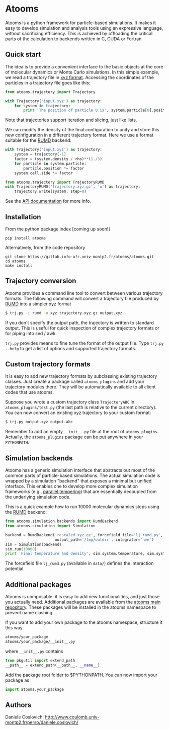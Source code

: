 Atooms
======

Atooms is a python framework for particle-based simulations. It makes it easy to develop simulation and analysis tools using an expressive language, without sacrificing efficiency. This is achieved by offloading the critical parts of the calculation to backends written in C, CUDA or Fortran.

Quick start
-----------

The idea is to provide a convenient interface to the basic objects at the core of molecular dynamics or Monte Carlo simulations.
In this simple example, we read a trajectory file in [xyz format](https://en.wikipedia.org/wiki/XYZ_format). Accessing the coordinates of the particles in a trajectory file goes like this:
```python
from atooms.trajectory import Trajectory

with Trajectory('input.xyz') as trajectory:
    for system in trajectory:
        print 'The position of particle 0 is', system.particle[0].position
```
Note that trajectories support iteration and slicing, just like lists. 

We can modify the density of the final configuration to unity and store this new configuration in a different trajectory format. Here we use a format suitable for the [RUMD](http://rumd.org) backend:
```python
with Trajectory('input.xyz') as trajectory:
    system = trajectory[-1]
    factor = (system.density / rho)**(1./3)
    for particle in system.particle:
        particle.position *= factor
    system.cell.side *= factor

from atooms.trajectory import TrajectoryRUMD
with TrajectoryRUMD('trajectory.xyz.gz', 'w') as trajectory:
    trajectory.write(system, step=0)
```

See the [API documentation](https://www.coulomb.univ-montp2.fr/perso/daniele.coslovich/docs/atooms/) for more info.

Installation
------------
From the python package index [coming up soon!]
```
pip install atooms
```

Alternatively, from the code repository
```
git clone https://gitlab.info-ufr.univ-montp2.fr/atooms/atooms.git
cd atooms
make install
```

Trajectory conversion
---------------------
Atooms provides a command line tool to convert between various trajectory formats. The following command will convert a trajectory file produced by [RUMD](http://rumd.org) into a simpler xyz format

```bash
$ trj.py -i rumd -o xyz trajectory.xyz.gz output.xyz
```
If you don't specify the output path, the trajectory is written to standard output. This is useful for quick inspection of complex trajectory formats or for piping into sed / awk.

`trj.py` provides means to fine tune the format of the output file. Type `trj.py --help` to get a list of options and supported trajectory formats.

Custom trajectory formats 
-------------------------
It is easy to add new trajectory formats by subclassing existing trajectory classes. Just create a package called
`atooms_plugins` and add your trajectory modules there. They will be automatically
available to all client codes that use atooms.

Suppose you wrote a custom trajectory class `TrajectoryABC` in
`atooms_plugins/test.py` (the last path is relative to the current
directory). You can now convert an existing xyz trajectory to your custom
format:

```bash
$ trj.py output.xyz output.abc
```

Remember to add an empty `__init__.py` file at the root of `atooms_plugins`. 
Actually, the `atooms_plugins` package can be put anywhere in your `PYTHONPATH`.

Simulation backends
-------------------

Atooms has a generic simulation interface that abstracts out most of the common parts of particle-based simulations. The actual simulation code is wrapped by a simulation "backend" that exposes a minimal but unified interface. This enables one to develop more complex simulation frameworks (e.g., [parallel tempering](https://gitlab.info-ufr.univ-montp2.fr/atooms/parallel_tempering)) that are essentially decoupled from the underlying simulation code.

This is a quick example how to run 10000 molecular dynamics steps using the [RUMD](http://rumd.org) backend:

```python
from atooms.simulation.backends import RumdBackend
from atooms.simulation import Simulation

backend = RumdBackend('rescaled.xyz.gz', forcefield_file='lj_rumd.py', 
                      output_path='/tmp/outdir', integrator='nve')
sim = Simulation(backend)
sim.run(10000)
print 'Final temperature and density', sim.system.temperature, sim.system.density
```
The forcefield file `lj_rumd.py` (available in `data/`) defines the interaction potential.

Additional packages 
-------------------
Atooms is composable: it is easy to add new functionalities, and just those you actually need.
Additional packages are available from the [atooms main repository](https://gitlab.info-ufr.univ-montp2.fr/atooms).
These packages will be installed in the atooms namespace to prevent name clashing.

If you want to add your own package to the atooms namespace, structure it this way
```bash
atooms/your_package
atooms/your_package/__init__.py
```

where ```__init__.py``` contains

```python
from pkgutil import extend_path
__path__ = extend_path(__path__, __name__)
```

Add the package root folder to $PYTHONPATH. You can now import your package as

```python
import atooms.your_package
```

Authors
-------
Daniele Coslovich: http://www.coulomb.univ-montp2.fr/perso/daniele.coslovich/
